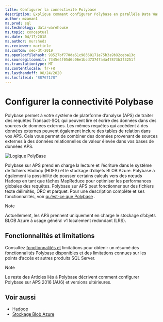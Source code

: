 ```yaml
---
title: Configurer la connectivité Polybase
description: Explique comment configurer Polybase en parallèle Data Warehouse pour se connecter à des sources de données d’objet blob de stockage Hadoop ou Microsoft Azure externe. Utilisez Polybase pour exécuter des requêtes qui intègrent des données provenant de plusieurs sources, notamment Hadoop, le stockage d’objets BLOB Azure et les Data Warehouse parallèles.
author: mzaman1
ms.prod: sql
ms.technology: data-warehouse
ms.topic: conceptual
ms.date: 04/17/2018
ms.author: murshedz
ms.reviewer: martinle
ms.custom: seo-dt-2019
ms.openlocfilehash: 98527bf770da61c98368171e75b3a9b82ceba13c
ms.sourcegitcommit: 7345e4f05d6c06e1bcd73747a4a47873b3f3251f
ms.translationtype: MT
ms.contentlocale: fr-FR
ms.lasthandoff: 08/24/2020
ms.locfileid: "88767178"
---
```

# <a name="configure-polybase-connectivity"></a>Configurer la connectivité Polybase
Polybase permet à votre système de plateforme d’analyse (APS) de traiter des requêtes Transact-SQL qui peuvent lire et écrire des données dans des sources de données externes. Les mêmes requêtes qui accèdent à des données externes peuvent également inclure des tables de relation dans vos APS. Cela vous permet de combiner des données provenant de sources externes à des données relationnelles de valeur élevée dans vos bases de données APS.

![Logique PolyBase](media/polybase/polybase-logical.png)

Polybase sur APS prend en charge la lecture et l’écriture dans le système de fichiers Hadoop (HDFS) et le stockage d’objets BLOB Azure. Polybase a également la possibilité de pousser certains calculs vers des nœuds Hadoop en tant que tâches MapReduce pour optimiser les performances globales des requêtes. Polybase sur APS peut fonctionner sur des fichiers texte délimités, ORC et parquet. Pour une description complète et ses fonctionnalités, voir [qu’est-ce que Polybase](../relational-databases/polybase/polybase-guide.md) .

> [!NOTE]
> Actuellement, les APS prennent uniquement en charge le stockage d’objets BLOB Azure à usage général v1 localement redondant (LRS).

## <a name="features-and-limitations"></a>Fonctionnalités et limitations
Consultez [fonctionnalités et](../relational-databases/polybase/polybase-versioned-feature-summary.md) limitations pour obtenir un résumé des fonctionnalités Polybase disponibles et des limitations connues sur les points d’accès et autres produits SQL Server.

> [!NOTE] 
> Le reste des Articles liés à Polybase décrivent comment configurer Polybase sur APS 2016 (AU6) et versions ultérieures.

## <a name="see-also"></a>Voir aussi
- [Hadoop](polybase-configure-hadoop.md)
- [Stockage Blob Azure](polybase-configure-azure-blob-storage.md)
<!-- MISSING LINKS [PolyBase &#40;SQL Server PDW&#41;](../sqlpdw/polybase-sql-server-pdw.md)  -->  
